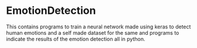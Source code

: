 # EmotionDetection 
This contains programs to train a neural network made using keras to detect human emotions and a self made dataset for the same and programs to indicate the results of the emotion detection all in python.
